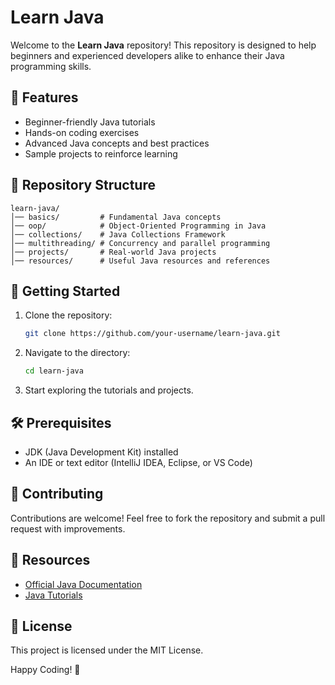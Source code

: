 # Learn Java

Welcome to the **Learn Java** repository! This repository is designed to help beginners and experienced developers alike to enhance their Java programming skills.

## 📌 Features

- Beginner-friendly Java tutorials
- Hands-on coding exercises
- Advanced Java concepts and best practices
- Sample projects to reinforce learning

## 📂 Repository Structure

```
learn-java/
│── basics/         # Fundamental Java concepts
│── oop/            # Object-Oriented Programming in Java
│── collections/    # Java Collections Framework
│── multithreading/ # Concurrency and parallel programming
│── projects/       # Real-world Java projects
│── resources/      # Useful Java resources and references
```

## 🚀 Getting Started

1. Clone the repository:
   ```sh
   git clone https://github.com/your-username/learn-java.git
   ```
2. Navigate to the directory:
   ```sh
   cd learn-java
   ```
3. Start exploring the tutorials and projects.

## 🛠 Prerequisites

- JDK (Java Development Kit) installed
- An IDE or text editor (IntelliJ IDEA, Eclipse, or VS Code)

## 🤝 Contributing

Contributions are welcome! Feel free to fork the repository and submit a pull request with improvements.

## 📖 Resources

- [Official Java Documentation](https://docs.oracle.com/en/java/)
- [Java Tutorials](https://www.javatpoint.com/java-tutorial)

## 📜 License

This project is licensed under the MIT License.

Happy Coding! 🎉

